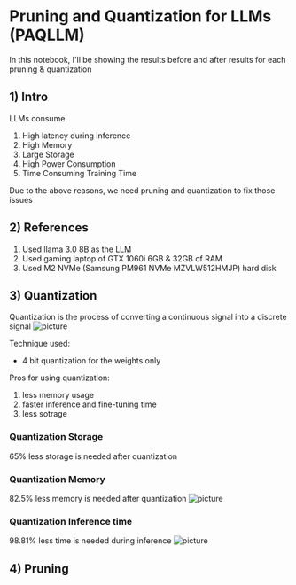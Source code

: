 # Pruning and Quantization for LLMs (PAQLLM)

In this notebook, I'll be showing the results before and after results for each pruning & quantization

## 1) Intro
LLMs consume
1) High latency during inference
2) High Memory
3) Large Storage
4) High Power Consumption
5) Time Consuming Training Time

Due to the above reasons, we need pruning and quantization to fix those issues

## 2) References
1) Used llama 3.0 8B as the LLM
2) Used gaming laptop of GTX 1060i 6GB & 32GB of RAM
3) Used M2 NVMe (Samsung PM961 NVMe MZVLW512HMJP) hard disk

## 3) Quantization
Quantization is the process of converting a continuous signal into a discrete signal
![picture](quantization-overview.jpg)

Technique used:
* 4 bit quantization for the weights only
  
Pros for using quantization:
1) less memory usage
2) faster inference and fine-tuning time
3) less sotrage

### Quantization Storage
65% less storage is needed after quantization

### Quantization Memory
82.5% less memory is needed after quantization
![picture](quantization-memory-usage.png)

### Quantization Inference time
98.81% less time is needed during inference
![picture](quantization-inference-time.png)

## 4) Pruning
